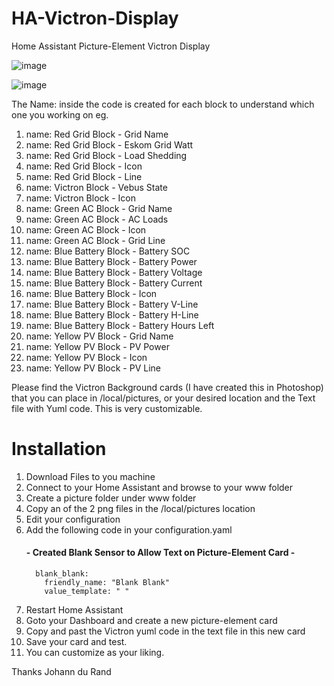# HA-Victron-Display
Home Assistant Picture-Element Victron Display

![image](https://github.com/johanndurandsa/HA-Victron-Display/assets/98578816/fa01e5ba-f9a2-4a3e-95a8-05fe75e5a0bb)

![image](https://github.com/johanndurandsa/HA-Victron-Display/assets/98578816/8982e585-4aab-4e37-acd8-97b80c91a577)


The Name: inside the code is created for each block to understand which one you working on
eg.
   1. name: Red Grid Block - Grid Name
   2. name: Red Grid Block - Eskom Grid Watt
   3. name: Red Grid Block - Load Shedding
   4. name: Red Grid Block - Icon
   5. name: Red Grid Block - Line
   6. name: Victron Block - Vebus State
   7. name: Victron Block - Icon
   8. name: Green AC Block - Grid Name
   9. name: Green AC Block - AC Loads
   10. name: Green AC Block - Icon
   11. name: Green AC Block - Grid Line
   12. name: Blue Battery Block - Battery SOC
   13. name: Blue Battery Block - Battery Power
   14. name: Blue Battery Block - Battery Voltage
   15. name: Blue Battery Block - Battery Current
   16. name: Blue Battery Block - Icon
   17. name: Blue Battery Block - Battery V-Line
   18. name: Blue Battery Block - Battery H-Line
   19. name: Blue Battery Block - Battery Hours Left
   20. name: Yellow PV Block - Grid Name
   21. name: Yellow PV Block - PV Power
   22. name: Yellow PV Block - Icon
   23. name: Yellow PV Block - PV Line
   
Please find the Victron Background cards (I have created this in Photoshop) that you can place in /local/pictures, or your desired location and the Text file with Yuml code. This is very customizable. 

# Installation
1. Download Files to you machine
2. Connect to your Home Assistant and browse to your www folder
3. Create a picture folder under www folder
4. Copy an of the 2 png files in the /local/pictures location
5. Edit your configuration 
6. Add the following code in your configuration.yaml
   #### - Created Blank Sensor to Allow Text on Picture-Element Card - ####
         blank_blank:
           friendly_name: "Blank Blank"
           value_template: " "
7. Restart Home Assistant
8. Goto your Dashboard and create a new picture-element card
9. Copy and past the Victron yuml code in the text file in this new card
10. Save your card and test.
11. You can customize as your liking.

Thanks
Johann du Rand

